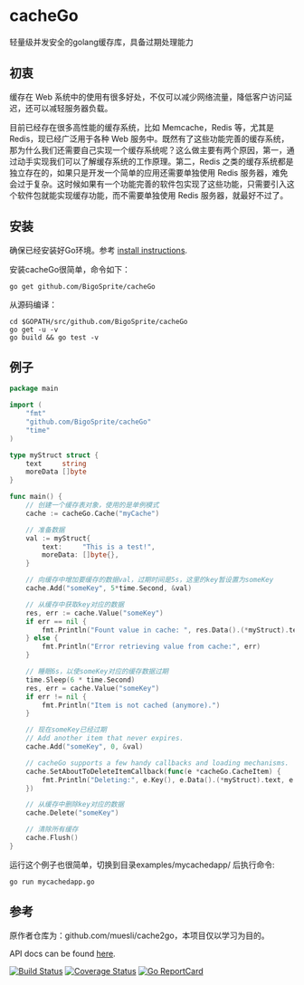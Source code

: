 cacheGo
========
轻量级并发安全的golang缓存库，具备过期处理能力


## 初衷

缓存在 Web 系统中的使用有很多好处，不仅可以减少网络流量，降低客户访问延迟，还可以减轻服务器负载。

目前已经存在很多高性能的缓存系统，比如 Memcache，Redis 等，尤其是 Redis，现已经广泛用于各种 Web 服务中。既然有了这些功能完善的缓存系统，那为什么我们还需要自己实现一个缓存系统呢？这么做主要有两个原因，第一，通过动手实现我们可以了解缓存系统的工作原理。第二，Redis 之类的缓存系统都是独立存在的，如果只是开发一个简单的应用还需要单独使用 Redis 服务器，难免会过于复杂。这时候如果有一个功能完善的软件包实现了这些功能，只需要引入这个软件包就能实现缓存功能，而不需要单独使用 Redis 服务器，就最好不过了。


## 安装

确保已经安装好Go环境。参考 [install instructions](http://golang.org/doc/install.html).

安装cacheGo很简单，命令如下：

    go get github.com/BigoSprite/cacheGo

从源码编译：

    cd $GOPATH/src/github.com/BigoSprite/cacheGo
    go get -u -v
    go build && go test -v

## 例子
```go
package main

import (
	"fmt"
	"github.com/BigoSprite/cacheGo"
	"time"
)

type myStruct struct {
	text     string
	moreData []byte
}

func main() {
	// 创建一个缓存表对象，使用的是单例模式
	cache := cacheGo.Cache("myCache")

	// 准备数据
	val := myStruct{
		text:     "This is a test!",
		moreData: []byte{},
	}

	// 向缓存中增加要缓存的数据val，过期时间是5s，这里的key暂设置为someKey
	cache.Add("someKey", 5*time.Second, &val)

	// 从缓存中获取key对应的数据
	res, err := cache.Value("someKey")
	if err == nil {
		fmt.Println("Fount value in cache: ", res.Data().(*myStruct).text)
	} else {
		fmt.Println("Error retrieving value from cache:", err)
	}

	// 睡眠6s，以使someKey对应的缓存数据过期
	time.Sleep(6 * time.Second)
	res, err = cache.Value("someKey")
	if err != nil {
		fmt.Println("Item is not cached (anymore).")
	}

	// 现在someKey已经过期
	// Add another item that never expires.
	cache.Add("someKey", 0, &val)

	// cacheGo supports a few handy callbacks and loading mechanisms.
	cache.SetAboutToDeleteItemCallback(func(e *cacheGo.CacheItem) {
		fmt.Println("Deleting:", e.Key(), e.Data().(*myStruct).text, e.CreatedOn())
	})

	// 从缓存中删除key对应的数据
	cache.Delete("someKey")

	// 清除所有缓存
	cache.Flush()
}
```

运行这个例子也很简单，切换到目录examples/mycachedapp/ 后执行命令:

    go run mycachedapp.go

## 参考

原作者仓库为：github.com/muesli/cache2go，本项目仅以学习为目的。

API docs can be found [here](http://godoc.org/github.com/muesli/cache2go).

[![Build Status](https://travis-ci.org/muesli/cache2go.svg?branch=master)](https://travis-ci.org/muesli/cache2go)
[![Coverage Status](https://coveralls.io/repos/github/muesli/cache2go/badge.svg?branch=master)](https://coveralls.io/github/muesli/cache2go?branch=master)
[![Go ReportCard](http://goreportcard.com/badge/muesli/cache2go)](http://goreportcard.com/report/muesli/cache2go)

